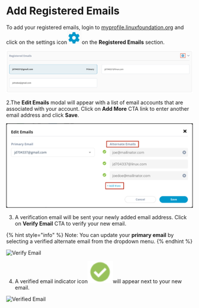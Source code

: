 # Add Registered Emails

To add your registered emails, login to [myprofile.linuxfoundation.org](https://myprofile.linuxfoundation.org/) and click on the settings icon![](../.gitbook/assets/settings%20%281%29.png)on the **Registered Emails** section.

![](../.gitbook/assets/registered-emails.png)

2.The **Edit Emails** modal will appear with a list of email accounts that are associated with your account. Click on **Add More** CTA link to enter another email address and click **Save**.

![](../.gitbook/assets/edit-emails.png)

3. A verification email will be sent your newly added email address. Click on **Verify Email** CTA to verify your new email.

{% hint style="info" %}
Note: You can update your **primary email** by selecting a verified alternate email from the dropdown menu.
{% endhint %}

![Verify Email](https://gblobscdn.gitbook.com/assets%2F-M-jSu-OKTpJoS9behGp%2F-MAzAjJ6MY2J-jcRSOV4%2F-MAzG_ljMCAOHzih34sl%2FALT_Email.png?alt=media&token=b92f5b3d-1eff-43c3-903d-0152aaacdf39)

4. A verified email indicator icon![](../.gitbook/assets/image%20%285%29.png)will appear next to your new email. 

![Verified Email](https://gblobscdn.gitbook.com/assets%2F-M-jSu-OKTpJoS9behGp%2F-MAzAjJ6MY2J-jcRSOV4%2F-MAzHk8ZRCkdu-YetgdG%2FVerified.png?alt=media&token=9e8a421c-d359-4328-b2ad-a86817979ae0)



